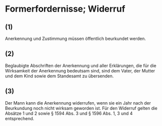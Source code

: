 # Formerfordernisse; Widerruf



## (1)

 Anerkennung und Zustimmung müssen öffentlich beurkundet werden.

## (2)

 Beglaubigte Abschriften der Anerkennung und aller Erklärungen, die für die Wirksamkeit der Anerkennung bedeutsam sind, sind dem Vater, der Mutter und dem Kind sowie dem Standesamt zu übersenden.

## (3)

 Der Mann kann die Anerkennung widerrufen, wenn sie ein Jahr nach der Beurkundung noch nicht wirksam geworden ist. Für den Widerruf gelten die Absätze 1 und 2 sowie § 1594 Abs. 3 und § 1596 Abs. 1, 3 und 4 entsprechend. 

